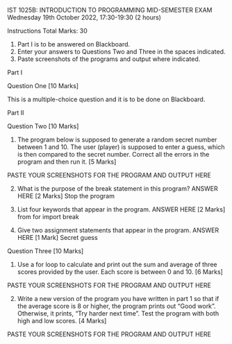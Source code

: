 IST 1025B: INTRODUCTION TO PROGRAMMING
MID-SEMESTER EXAM
Wednesday 19th October 2022, 17:30-19:30 (2 hours)

Instructions	Total Marks: 30
1.	Part I is to be answered on Blackboard.
2.	Enter your answers to Questions Two and Three in the spaces indicated.
3.	Paste screenshots of the programs and output where indicated.

Part I		

Question One		[10 Marks]

This is a multiple-choice question and it is to be done on Blackboard.

Part II

Question Two		[10 Marks]

1.	The program below is supposed to generate a random secret number between 1 and 10. The user (player) is supposed to enter a guess, which is then compared to the secret number. 
Correct all the errors in the program and then run it.	[5 Marks]

 

PASTE YOUR SCREENSHOTS FOR THE PROGRAM AND OUTPUT HERE

 



2.	What is the purpose of the break statement in this program? ANSWER HERE	[2 Marks]
Stop the program

3.	List four keywords that appear in the program. ANSWER HERE	[2 Marks]
from
for
import
break
4.	Give two assignment statements that appear in the program. ANSWER HERE	[1 Mark]
Secret
guess

Question Three	[10 Marks]

1.	Use a for loop to calculate and print out the sum and average of three scores provided by the user. Each score is between 0 and 10.	[6 Marks]




 


PASTE YOUR SCREENSHOTS FOR THE PROGRAM AND OUTPUT HERE

2.	Write a new version of the program you have written in part 1 so that if the average score is 8 or higher, the program prints out “Good work”. Otherwise, it prints, “Try harder next time”. Test the program with both high and low scores.	[4 Marks]

PASTE YOUR SCREENSHOTS FOR THE PROGRAM AND OUTPUT HERE




	 
